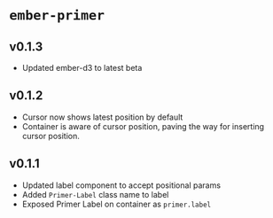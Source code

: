 # `ember-primer`

## v0.1.3
- Updated ember-d3 to latest beta

## v0.1.2
- Cursor now shows latest position by default
- Container is aware of cursor position, paving the way for inserting cursor position.

## v0.1.1
- Updated label component to accept positional params
- Added `Primer-Label` class name to label
- Exposed Primer Label on container as `primer.label`
